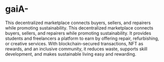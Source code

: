 # gaiA-
This decentralized marketplace connects buyers, sellers, and repairers while promoting sustainability. 
This decentralized marketplace connects buyers, sellers, and repairers while promoting sustainability. It provides students and freelancers a platform to earn by offering repair, refurbishing, or creative services. With blockchain-secured transactions, NFT as rewards, and an inclusive community, it reduces waste, supports skill development, and makes sustainable living easy and rewarding.
